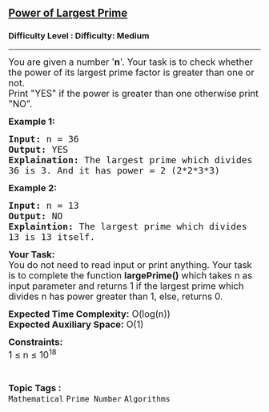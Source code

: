 <h2><a href="https://www.geeksforgeeks.org/problems/power-of-largest-prime3452/1?page=1&difficulty=Medium&status=unsolved&sortBy=submissions">Power of Largest Prime</a></h2><h3>Difficulty Level : Difficulty: Medium</h3><hr><div class="problems_problem_content__Xm_eO"><p><span style="font-size:18px">You are given a number '<strong>n</strong>'. Your task is to check whether the power of its largest prime factor is greater than one or not.<br>
Print "YES" if the power is greater than one otherwise print "NO".</span></p>

<p><strong><span style="font-size:18px">Example 1:</span></strong></p>

<pre><span style="font-size:18px"><strong>Input:</strong> n = 36
<strong>Output:</strong> YES
<strong>Explaination:</strong> The largest prime which divides 
36 is 3. And it has power = 2 (2*2*3*3)</span></pre>

<p><strong><span style="font-size:18px">Example 2:</span></strong></p>

<pre><span style="font-size:18px"><strong>Input:</strong> n = 13
<strong>Output:</strong> NO
<strong>Explaintion:</strong> The largest prime which divides 
13 is 13 itself.</span></pre>

<p><span style="font-size:18px"><strong>Your Task:</strong><br>
You do not need to read input or print anything. Your task is to complete the function <strong>largePrime()</strong> which takes n as input parameter and returns 1 if the largest prime which divides n has power greater than 1, else, returns 0.</span></p>

<p><span style="font-size:18px"><strong>Expected Time Complexity:</strong> O(log(n))<br>
<strong>Expected Auxiliary Space:</strong> O(1)</span></p>

<p><span style="font-size:18px"><strong>Constraints:</strong><br>
1 ≤ n ≤ 10<sup>18</sup>&nbsp;&nbsp;</span></p>
</div><br><p><span style=font-size:18px><strong>Topic Tags : </strong><br><code>Mathematical</code>&nbsp;<code>Prime Number</code>&nbsp;<code>Algorithms</code>&nbsp;